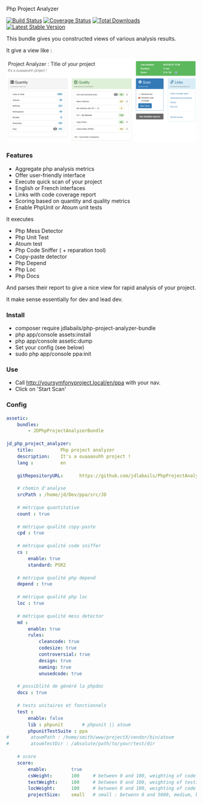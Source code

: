 Php Project Analyzer 

[![Build Status](https://travis-ci.org/jdlabails/PhpProjectAnalyzerBundle.svg?branch=master)](https://travis-ci.org/jdlabails/PhpProjectAnalyzerBundle)
[![Coverage Status](https://coveralls.io/repos/jdlabails/php-project-analyzer-bundle/badge.png?branch=master)](https://coveralls.io/r/simkimsia/UtilityBehaviors?branch=master)
[![Total Downloads](https://poser.pugx.org/jdlabails/php-project-analyzer-bundle/d/total.png)](https://packagist.org/packages/jdlabails/php-project-analyzer-bundle)
[![Latest Stable Version](https://poser.pugx.org/jdlabails/php-project-analyzer-bundle/v/stable.png)](https://packagist.org/packages/jdlabails/php-project-analyzer-bundle)

This bundle gives you constructed views of various analysis results.


It give a view like :

![](https://raw.githubusercontent.com/jdlabails/PhpProjectAnalyzer/master/ppaIndex.png)


### Features
 - Aggregate php analysis metrics
 - Offer user-friendly interface
 - Execute quick scan of your project
 - English or French interfaces
 - Links with code coverage report
 - Scoring based on quantity and quality metrics
 - Enable PhpUnit or Atoum unit tests


It executes
 - Php Mess Detector
 - Php Unit Test
 - Atoum test
 - Php Code Sniffer ( + reparation tool)
 - Copy-paste detector
 - Php Depend
 - Php Loc
 - Php Docs

And parses their report to give a nice view for rapid analysis of your project.

It make sense essentially for dev and lead dev.


### Install
 - composer require jdlabails/php-project-analyzer-bundle
 - php app/console assets:install
 - php app/console assetic:dump
 - Set your config (see below)
 - sudo php app/console ppa:init

### Use
 - Call http://yoursymfonyproject.local/en/ppa with your nav.
 - Click on 'Start Scan'

### Config

```yml
assetic:
    bundles:        
        - JDPhpProjectAnalyzerBundle

jd_php_project_analyzer:
    title:          Php project analyzer
    description:    It's a ouaaaouhh project !
    lang :          en

    gitRepositoryURL:      https://github.com/jdlabails/PhpProjectAnalyzerBundle

    # chemin d'analyse
    srcPath : /home/jd/Dev/ppa/src/JD

    # métrique quantitative
    count : true

    # métrique qualité copy-paste
    cpd : true

    # métrique qualité code sniffer
    cs :
        enable: true
        standard: PSR2

    # métrique qualité php depend
    depend : true

    # métrique qualité php loc
    loc : true

    # métrique qualité mess detector
    md :
        enable: true
        rules:
            cleancode: true
            codesize: true
            controversial: true
            design: true
            naming: true
            unusedcode: true

    # possiblité de généré la phpdoc
    docs : true

    # tests unitaires et fonctionnels
    test :
        enable: false
        lib : phpunit       # phpunit || atoum
        phpunitTestSuite : ppa
#        atoumPath : /home/smith/www/projectX/vendor/bin/atoum
#        atoumTestDir : /absolute/path/to/your/test/dir

    # score
    score:
        enable:         true
        csWeight:       100     # between 0 and 100, weighting of code sniffer
        testWeight:     100     # between 0 and 100, weighting of testing
        locWeight:      100     # between 0 and 100, weighting of code coverage
        projectSize:    small   # small : betwenn 0 and 5000, medium, between 5000 and 50000, big : > 50000

```